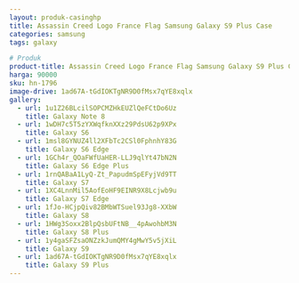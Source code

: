 ```yaml
---
layout: produk-casinghp
title: Assassin Creed Logo France Flag Samsung Galaxy S9 Plus Case
categories: samsung
tags: galaxy

# Produk
product-title: Assassin Creed Logo France Flag Samsung Galaxy S9 Plus Case
harga: 90000
sku: hn-1796
image-drive: 1ad67A-tGdIOKTgNR9D0fMsx7qYE8xqlx
gallery:
  - url: 1u1Z26BLcilSOPCMZHkEUZlQeFCtDo6Uz
    title: Galaxy Note 8
  - url: 1wDH7c5T5zYXWqfknXXz29PdsU62p9XPx
    title: Galaxy S6
  - url: 1msl8GYNUZ4ll2XFbTc2CSl0FphnhY83G
    title: Galaxy S6 Edge
  - url: 1GCh4r_QOaFWfUaHER-LLJ9qlYt47bN2N
    title: Galaxy S6 Edge Plus
  - url: 1rnQABaA1LyQ-Zt_PapudmSpEFyjVd9TT
    title: Galaxy S7
  - url: 1XC4LnnMil5AofEoHF9EINR9X8Lcjwb9u
    title: Galaxy S7 Edge
  - url: 1fJo-HCjpQiv82BMbWTSuel93Jg8-XXbW
    title: Galaxy S8
  - url: 1HWg3Soxx2BlpQsbUFtNB__4pAwohbM3N
    title: Galaxy S8 Plus
  - url: 1y4gaSFZsaONZzkJumQMY4gMwY5v5jXiL
    title: Galaxy S9
  - url: 1ad67A-tGdIOKTgNR9D0fMsx7qYE8xqlx
    title: Galaxy S9 Plus
---
```

